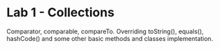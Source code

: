 # Lab 1 - Collections
Comparator, comparable, compareTo. Overriding toString(), equals(), hashCode() and some other basic methods and classes implementation.
